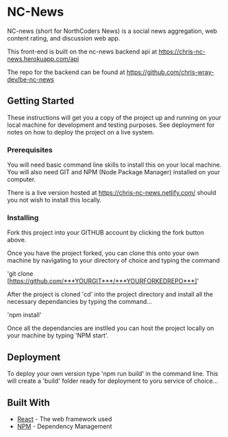 # NC-News

NC-news (short for NorthCoders News) is a social news aggregation, web content rating, and discussion web app.

This front-end is built on the nc-news backend api at https://chris-nc-news.herokuapp.com/api

The repo for the backend can be found at https://github.com/chris-wray-dev/be-nc-news

## Getting Started

These instructions will get you a copy of the project up and running on your local machine for development and testing purposes. See deployment for notes on how to deploy the project on a live system.

### Prerequisites

You will need basic command line skills to install this on your local machine.  You will also need GIT and NPM (Node Package Manager) installed on your computer.

There is a live version hosted at https://chris-nc-news.netlify.com/ should you not wish to install this locally.

### Installing

Fork this project into your GITHUB account by clicking the fork button above.

Once you have the project forked, you can clone this onto your own machine by navigating to your directory of choice and typing the command 

'git clone [https://github.com/***YOURGIT***/***YOURFORKEDREPO***]'

After the project is cloned 'cd' into the project directory and install all the necessary dependancies by typing the command...

'npm install'

Once all the dependancies are instlled you can host the project locally on your machine by typing 'NPM start'.

## Deployment

To deploy your own version type 'npm run build' in the command line.  This will create a 'build' folder ready for deployment to yoru service of choice...

## Built With

* [React](https://reactjs.org/) - The web framework used
* [NPM](https://www.npmjs.com/) - Dependency Management


